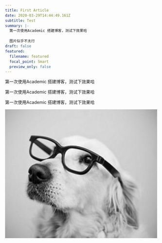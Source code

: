 ```yaml
---
title: First Article
date: 2020-03-29T14:44:49.161Z
subtitle: Test
summary: |-
  第一次使用Academic 搭建博客，测试下效果哈

  图片似乎不太行
draft: false
featured:
  filename: featured
  focal_point: Smart
  preview_only: false
---
```

第一次使用Academic 搭建博客，测试下效果哈

第一次使用Academic 搭建博客，测试下效果哈

第一次使用Academic 搭建博客，测试下效果哈



![](img361397339.jpg)